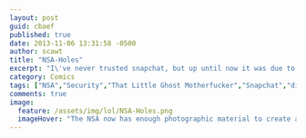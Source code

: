 ```yaml
---
layout: post
guid: cbaef
published: true
date: 2013-11-06 13:31:58 -0500
author: scawt
title: "NSA-Holes"
excerpt: "I\'ve never trusted snapchat, but up until now it was due to my overpowering fear of ghosts."
category: Comics
tags: ["NSA","Security","That Little Ghost Motherfucker","Snapchat","dick detection software","Dick Pics","Dicks","Surprise Dicks","science","penis lol","porn"]
comments: true 
image:
  feature: /assets/img/lol/NSA-Holes.png
  imageHover: "The NSA now has enough photographic material to create a realistic hologram of my dick, which will be hosting the 2016 election on CNN."
---
```



